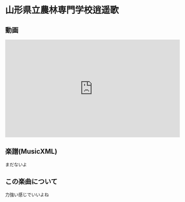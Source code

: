 # 山形県立農林専門学校逍遥歌

## 動画

<iframe width="560" height="315" src="https://www.youtube.com/embed/vNFvKyKhEJY?si=gdl6jP_EiFiudu43" title="YouTube video player" frameborder="0" allow="accelerometer; autoplay; clipboard-write; encrypted-media; gyroscope; picture-in-picture; web-share" referrerpolicy="strict-origin-when-cross-origin" allowfullscreen></iframe>

## 楽譜(MusicXML)

まだないよ

## この楽曲について

力強い感じでいいよね
